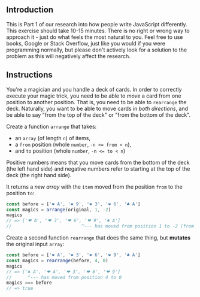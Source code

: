 ## Introduction

This is Part 1 of our research into how people write JavaScript differently. This exercise should take 10-15 minutes. There is no right or wrong way to approach it - just do what feels the most natural to you. Feel free to use books, Google or Stack Overflow, just like you would if you were programming normally, but please don't actively look for a solution to the problem as this will negatively affect the research.

## Instructions

You're a magician and you handle a deck of cards. In order to correctly execute your magic trick, you need to be able to _move_ a card from one position to another position. That is, you need to be able to `rearrange` the deck. Naturally, you want to be able to move cards in _both directions_, and be able to say "from the top of the deck" or "from the bottom of the deck".

Create a function `arrange` that takes:

- an `array` (of length `n`) of items,
- a `from` position (whole `number`, `-n <= from < n`),
- and `to` position (whole `number`, `-n <= to < n`)

Positive numbers means that you move cards from the bottom of the deck (the left hand side) and negative numbers refer to starting at the top of the deck (the right hand side).

It returns a _new array_ with the `item` moved from the position `from` to the position `to`:

```javascript
const before = ['❤ A', '❤ 9', '❤ 3', '❤ 6', '♣ A']
const magics = arrange(original, 1, -2)
magics
// => ['❤ A', '❤ 3', '❤ 6', '❤ 9', '♣ A']
//                          ^--- has moved from position 1 to -2 (from the right side)
```
Create a second function `rearrange` that does the same thing, but **mutates** the original input `array`:

```javascript
const before = ['❤ A', '❤ 3', '❤ 6', '❤ 9', '♣ A']
const magics = rearrange(before, 4, 0)
magics
// => ['♣ A', '❤ A', '❤ 3', '❤ 6', '❤ 9']
//      ^--- has moved from position 4 to 0
magics === before
// => true
```
